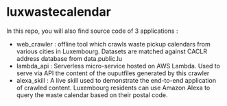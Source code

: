 # luxwastecalendar
In this repo, you will also find source code of 3 applications :
- web_crawler : offline tool which crawls waste pickup calendars from various cities in Luxembourg. Datasets are matched against CACLR address database from data.public.lu
- lambda_api : Serverless micro-service hosted on AWS Lambda. Used to serve via API the content of the ouputfiles generated by this crawler
- alexa_skill : A live skill used to demonstrate the end-to-end application of crawled content. Luxembourg residents can use Amazon Alexa to query the waste calendar based on their postal code. 